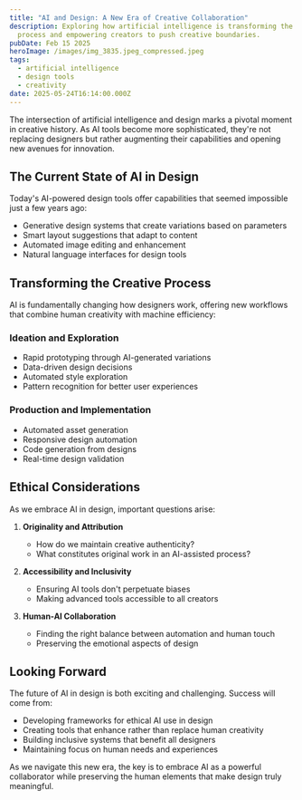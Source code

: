 ```yaml
---
title: "AI and Design: A New Era of Creative Collaboration"
description: Exploring how artificial intelligence is transforming the design
  process and empowering creators to push creative boundaries.
pubDate: Feb 15 2025
heroImage: /images/img_3835.jpeg_compressed.jpeg
tags:
  - artificial intelligence
  - design tools
  - creativity
date: 2025-05-24T16:14:00.000Z
---
```


The intersection of artificial intelligence and design marks a pivotal moment in creative history. As AI tools become more sophisticated, they're not replacing designers but rather augmenting their capabilities and opening new avenues for innovation.

## The Current State of AI in Design

Today's AI-powered design tools offer capabilities that seemed impossible just a few years ago:

- Generative design systems that create variations based on parameters
- Smart layout suggestions that adapt to content
- Automated image editing and enhancement
- Natural language interfaces for design tools

## Transforming the Creative Process

AI is fundamentally changing how designers work, offering new workflows that combine human creativity with machine efficiency:

### Ideation and Exploration
- Rapid prototyping through AI-generated variations
- Data-driven design decisions
- Automated style exploration
- Pattern recognition for better user experiences

### Production and Implementation
- Automated asset generation
- Responsive design automation
- Code generation from designs
- Real-time design validation

## Ethical Considerations

As we embrace AI in design, important questions arise:

1. **Originality and Attribution**
   - How do we maintain creative authenticity?
   - What constitutes original work in an AI-assisted process?

2. **Accessibility and Inclusivity**
   - Ensuring AI tools don't perpetuate biases
   - Making advanced tools accessible to all creators

3. **Human-AI Collaboration**
   - Finding the right balance between automation and human touch
   - Preserving the emotional aspects of design

## Looking Forward

The future of AI in design is both exciting and challenging. Success will come from:

- Developing frameworks for ethical AI use in design
- Creating tools that enhance rather than replace human creativity
- Building inclusive systems that benefit all designers
- Maintaining focus on human needs and experiences

As we navigate this new era, the key is to embrace AI as a powerful collaborator while preserving the human elements that make design truly meaningful.
